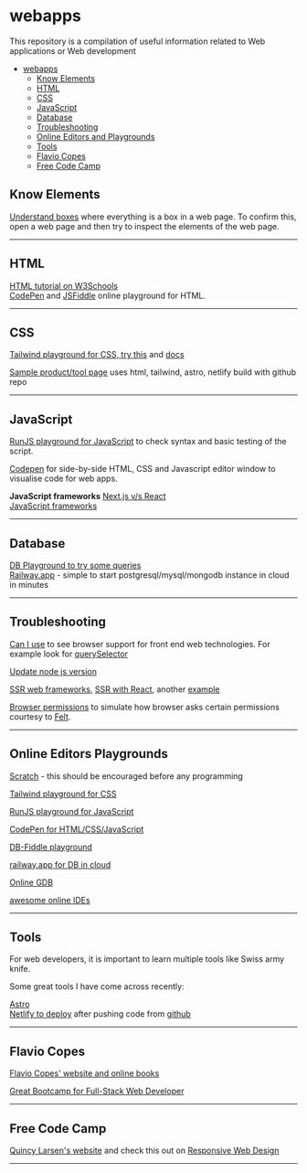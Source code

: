 # webapps
This repository is a compilation of useful information related to Web applications or Web development   

* [webapps](#webapps)
    * [Know Elements](#know-elements) 
    * [HTML](#html) 
    * [CSS](#css) 
    * [JavaScript](#javascript) 
    * [Database](#database) 
    * [Troubleshooting](#troubleshooting) 
    * [Online Editors and Playgrounds](#online-editors-playgrounds) 
    * [Tools](#tools) 
    * [Flavio Copes](#flavio-copes) 
    * [Free Code Camp](#free-code-camp) 

## Know Elements 

[Understand boxes](https://every-layout.dev/rudiments/boxes/) where everything is a box in a web page. To confirm this, open a web page and then try to inspect the elements of the web page.   

----

## HTML 
[HTML tutorial on W3Schools](https://www.w3schools.com/html/)   
[CodePen](https://codepen.io/) and [JSFiddle](https://jsfiddle.net/) online playground for HTML.   

----

## CSS 

[Tailwind playground for CSS, try this](https://play.tailwindcss.com/) and [docs](https://tailwindcss.com/docs/)   

[Sample product/tool page](https://stupendous-lollipop-54242c.netlify.app/) uses html, tailwind, astro, netlify build with github repo    

----

## JavaScript

[RunJS playground for JavaScript](https://runjs.app/) to check syntax and basic testing of the script.   

[Codepen](https://codepen.io/pen/) for side-by-side HTML, CSS and Javascript editor window to visualise code for web apps.   


**JavaScript frameworks**
[Next.js v/s React](https://snipcart.com/blog/next-js-vs-react)   
[JavaScript frameworks](https://snipcart.com/blog/javascript-frameworks)   

----

## Database

[DB Playground to try some queries](https://www.db-fiddle.com/)   
[Railway.app](https://railway.app/) - simple to start postgresql/mysql/mongodb instance in cloud in minutes    

----

## Troubleshooting 

[Can I use](https://caniuse.com/) to see browser support for front end web technologies. For example look for [querySelector](https://caniuse.com/?search=querySelector)   

[Update node js version](https://phoenixnap.com/kb/update-node-js-version)  

[SSR web frameworks](https://simply-how.com/server-side-rendering-web-frameworks), [SSR with React](https://blog.openreplay.com/server-side-rendering-ssr-with-react), another [example](https://frontend.blog/building-an-ssr-framework-using-vite-prisma/)     

[Browser permissions](https://permission.site/) to simulate how browser asks certain permissions courtesy to [Felt](https://adrifelt.github.io/demos/).   

----

## Online Editors Playgrounds 

[Scratch](https://scratch.mit.edu/) - this should be encouraged before any programming   

[Tailwind playground for CSS](https://play.tailwindcss.com/)   

[RunJS playground for JavaScript](https://runjs.app/)   

[CodePen for HTML/CSS/JavaScript](https://codepen.io/pen/)   

[DB-Fiddle playground](https://www.db-fiddle.com/)   

[railway.app for DB in cloud](https://railway.app/)   

[Online GDB](https://www.onlinegdb.com/)   

[awesome online IDEs](https://github.com/styfle/awesome-online-ide)   


----

## Tools 

For web developers, it is important to learn multiple tools like Swiss army knife.   

Some great tools I have come across recently:   

[Astro](https://astro.build/)   
[Netlify to deploy](https://www.netlify.com/) after pushing code from [github](https://github.com)   

----

## Flavio Copes 

[Flavio Copes' website and online books](https://flaviocopes.com/)   

[Great Bootcamp for Full-Stack Web Developer](https://bootcamp.dev/)   

----

## Free Code Camp

[Quincy Larsen's website](https://www.freecodecamp.org/) and check this out on [Responsive Web Design](https://www.freecodecamp.org/learn/responsive-web-design/)   

----
